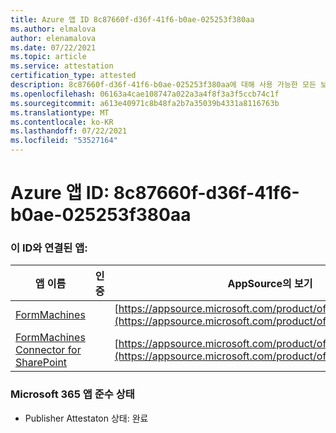```yaml
---
title: Azure 앱 ID 8c87660f-d36f-41f6-b0ae-025253f380aa
ms.author: elmalova
author: elenamalova
ms.date: 07/22/2021
ms.topic: article
ms.service: attestation
certification_type: attested
description: 8c87660f-d36f-41f6-b0ae-025253f380aa에 대해 사용 가능한 모든 보안 및 규정 준수 정보입니다.
ms.openlocfilehash: 06163a4cae108747a022a3a4f8f3a3f5ccb74c1f
ms.sourcegitcommit: a613e40971c8b48fa2b7a35039b4331a8116763b
ms.translationtype: MT
ms.contentlocale: ko-KR
ms.lasthandoff: 07/22/2021
ms.locfileid: "53527164"
---
```

# <a name="azure-app-id-8c87660f-d36f-41f6-b0ae-025253f380aa"></a>Azure 앱 ID: 8c87660f-d36f-41f6-b0ae-025253f380aa


### <a name="apps-associated-with-this-id"></a>이 ID와 연결된 앱:
| **앱 이름** | **인증** | **AppSource의 보기** |
|--------------|---------------|-----------------------|
| [FormMachines](https://docs.microsoft.com/microsoft-365-app-certification/forward/WA200001217) |  | [https://appsource.microsoft.com/product/office/WA200001217](https://appsource.microsoft.com/product/office/WA200001217) |
| [FormMachines Connector for SharePoint](https://docs.microsoft.com/microsoft-365-app-certification/forward/WA200000357) |  | [https://appsource.microsoft.com/product/office/WA200000357](https://appsource.microsoft.com/product/office/WA200000357) |

### <a name="microsoft-365-app-compliance-status"></a>Microsoft 365 앱 준수 상태
- Publisher Attestaton 상태: 완료
